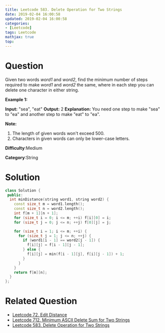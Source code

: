 ```yaml
---
title: Leetcode 583. Delete Operation for Two Strings
date: 2019-02-04 16:00:58
updated: 2019-02-04 16:00:58
categories: 
- [Leetcode]
tags: Leetcode
mathjax: true
top:
---
```


# Question

Given two words  _word1_  and  _word2_, find the minimum number of steps required to make  _word1_  and  _word2_  the same, where in each step you can delete one character in either string.

**Example 1:**  

**Input:** "sea", "eat"
**Output:** 2
**Explanation:** You need one step to make "sea" to "ea" and another step to make "eat" to "ea".

**Note:**  

1. The length of given words won't exceed 500.
2. Characters in given words can only be lower-case letters.

**Difficulty**:Medium

**Category**:String

<!-- more -->

# Solution

```cpp
class Solution {
 public:
  int minDistance(string word1, string word2) {
    const size_t m = word1.length();
    const size_t n = word2.length();
    int f[m + 1][n + 1];
    for (size_t i = 0; i <= m; ++i) f[i][0] = i;
    for (size_t j = 0; j <= n; ++j) f[0][j] = j;

    for (size_t i = 1; i <= m; ++i) {
      for (size_t j = 1; j <= n; ++j) {
        if (word1[i - 1] == word2[j - 1]) {
          f[i][j] = f[i - 1][j - 1];
        } else {
          f[i][j] = min(f[i - 1][j], f[i][j - 1]) + 1;
        }
      }
    }
    return f[m][n];
  }
};
```

# Related Question

* [Leetcode 72. Edit Distance](./Leetcode-72-Edit-Distance/)
* [Leetcode 712. Minimum ASCII Delete Sum for Two Strings](./Leetcode-712-Minimum-ASCII-Delete-Sum-for-Two-Strings/)
* [Leetcode 583. Delete Operation for Two Strings](./Leetcode-583-Delete-Operation-for-Two-Strings/)